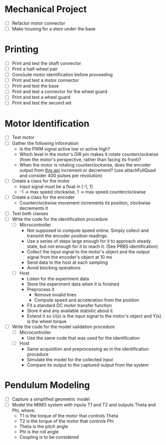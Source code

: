 # Mechanical Project
- [ ] Refactor motor connector
- [ ] Make housing for a stem under the base

# Printing
- [ ] Print and test the shaft connector
- [ ] Print a half-wheel pair
- [ ] Conclude motor identification before proceeding
- [ ] Print and test a motor connector
- [ ] Print and test the base
- [ ] Print and test a connector for the wheel guard
- [ ] Print and test a wheel guard
- [ ] Print and test the second set

# Motor Identification
- [ ] Test motor
- [ ] Gather the following information
  - Is the PWM signal active low or active high?
  - Which level in the motor's DIR pin makes it rotate counterclockwise (from the motor's perspective, rather than facing its front)?
  - When the motor is rotating counterclockwise, does the encoder output from [this api](https://github.com/madhephaestus/ESP32Encoder) increment or decrement? (use attachFullQuad and consider 400 pulses per revolution)
- [ ] Create a class for the motor
  - Input signal must be a float in [-1, 1]
  - -1 → max speed clockwise, 1 → max speed counterclockwise
- [ ] Create a class for the encoder
  - Counterclockwise movement increments its position, clockwise decrements it
- [ ] Test both classes
- [ ] Write the code for the identification procedure
  - [ ] Microcontroller
    - Not supposed to compute speed online. Simply collect and transmit the encoder position readings.
    - Use a series of steps large enough for it to approach steady state, but not enough for it to reach it. (See PRBS identification)
    - Collect the input signal to the motor's object and the output signal from the encoder's object at 10 ms
    - Send data to the host at each sampling
    - Avoid blocking operations
  - [ ] Host
    - Listen for the experiment data
    - Store the experiment data when it is finished
    - Preprocess it
      - Remove invalid lines
      - Compute speed and acceleration from the position
    - Fit a standard DC motor transfer function
    - Store it and any available statistic about it
    - Extend it so U(s) is the input signal to the motor's object and Y(s) is the wheel torque
- [ ] Write the code for the model validation procedure
  - [ ] Microcontroller
    - Use the same code that was used for the identification
  - [ ] Host
    - Same acquisition and preprocessing as in the identification procedure
    - Simulate the model for the collected input
    - Compare its output to the captured output from the system

# Pendulum Modeling
- [ ] Capture a simplified geometric model
- [ ] Model the MIMO system with inputs T1 and T2 and outputs Theta and Phi, where:
  - T1 is the torque of the motor that controls Theta
  - T2 is the torque of the motor that controls Phi
  - Theta is the pitch angle
  - Phi is the roll angle
  - Coupling is to be considered
